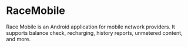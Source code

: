 RaceMobile
==========

Race Mobile is an Android application for mobile network providers. It supports balance check, recharging, history reports, unmetered content, and more.
